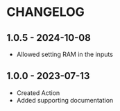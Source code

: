 # CHANGELOG

## 1.0.5 - 2024-10-08

* Allowed setting RAM in the inputs

## 1.0.0 - 2023-07-13

* Created Action
* Added supporting documentation
